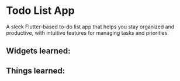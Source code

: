 # Todo List App

A sleek Flutter-based to-do list app that helps you stay organized and productive, with intuitive features for managing tasks and priorities.

## Widgets learned:

## Things learned:
